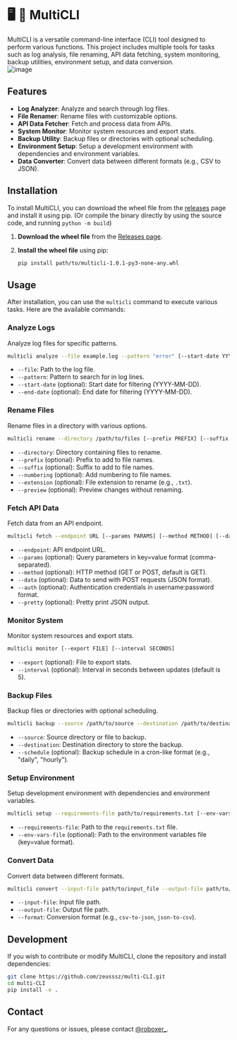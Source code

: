 # 🖥 📁 MultiCLI

MultiCLI is a versatile command-line interface (CLI) tool designed to perform various functions. This project includes multiple tools for tasks such as log analysis, file renaming, API data fetching, system monitoring, backup utilities, environment setup, and data conversion.
<br>
![image](https://github.com/user-attachments/assets/7187bd7e-5c22-404e-b737-5f62214325f8)


## Features

- **Log Analyzer**: Analyze and search through log files.
- **File Renamer**: Rename files with customizable options.
- **API Data Fetcher**: Fetch and process data from APIs.
- **System Monitor**: Monitor system resources and export stats.
- **Backup Utility**: Backup files or directories with optional scheduling.
- **Environment Setup**: Setup a development environment with dependencies and environment variables.
- **Data Converter**: Convert data between different formats (e.g., CSV to JSON).

## Installation

To install MultiCLI, you can download the wheel file from the [releases](https://github.com/zeusssz/multi-CLI/releases) page and install it using pip.
(Or compile the binary directly by using the source code, and running `python -m build`)

1. **Download the wheel file** from the [Releases page](https://github.com/zeusssz/multi-CLI/releases/latest/download/multicli-1.0-py3-none-any.whl).

2. **Install the wheel file** using pip:

   ```bash
   pip install path/to/multicli-1.0.1-py3-none-any.whl
   ```

## Usage

After installation, you can use the `multicli` command to execute various tasks. Here are the available commands:

### Analyze Logs

Analyze log files for specific patterns.

```bash
multicli analyze --file example.log --pattern "error" [--start-date YYYY-MM-DD] [--end-date YYYY-MM-DD]
```

- `--file`: Path to the log file.
- `--pattern`: Pattern to search for in log lines.
- `--start-date` (optional): Start date for filtering (YYYY-MM-DD).
- `--end-date` (optional): End date for filtering (YYYY-MM-DD).

### Rename Files

Rename files in a directory with various options.

```bash
multicli rename --directory /path/to/files [--prefix PREFIX] [--suffix SUFFIX] [--numbering] [--extension EXT] [--preview]
```

- `--directory`: Directory containing files to rename.
- `--prefix` (optional): Prefix to add to file names.
- `--suffix` (optional): Suffix to add to file names.
- `--numbering` (optional): Add numbering to file names.
- `--extension` (optional): File extension to rename (e.g., `.txt`).
- `--preview` (optional): Preview changes without renaming.

### Fetch API Data

Fetch data from an API endpoint.

```bash
multicli fetch --endpoint URL [--params PARAMS] [--method METHOD] [--data DATA] [--auth AUTH] [--pretty]
```

- `--endpoint`: API endpoint URL.
- `--params` (optional): Query parameters in key=value format (comma-separated).
- `--method` (optional): HTTP method (GET or POST, default is GET).
- `--data` (optional): Data to send with POST requests (JSON format).
- `--auth` (optional): Authentication credentials in username:password format.
- `--pretty` (optional): Pretty print JSON output.

### Monitor System

Monitor system resources and export stats.

```bash
multicli monitor [--export FILE] [--interval SECONDS]
```

- `--export` (optional): File to export stats.
- `--interval` (optional): Interval in seconds between updates (default is 5).

### Backup Files

Backup files or directories with optional scheduling.

```bash
multicli backup --source /path/to/source --destination /path/to/destination [--schedule SCHEDULE]
```

- `--source`: Source directory or file to backup.
- `--destination`: Destination directory to store the backup.
- `--schedule` (optional): Backup schedule in a cron-like format (e.g., "daily", "hourly").

### Setup Environment

Setup development environment with dependencies and environment variables.

```bash
multicli setup --requirements-file path/to/requirements.txt [--env-vars-file path/to/env_vars_file]
```

- `--requirements-file`: Path to the `requirements.txt` file.
- `--env-vars-file` (optional): Path to the environment variables file (key=value format).

### Convert Data

Convert data between different formats.

```bash
multicli convert --input-file path/to/input_file --output-file path/to/output_file --format FORMAT
```

- `--input-file`: Input file path.
- `--output-file`: Output file path.
- `--format`: Conversion format (e.g., `csv-to-json`, `json-to-csv`).

## Development

If you wish to contribute or modify MultiCLI, clone the repository and install dependencies:

```bash
git clone https://github.com/zeusssz/multi-CLI.git
cd multi-CLI
pip install -e .
```

## Contact

For any questions or issues, please contact [@roboxer_](https://discord.com/users/roboxer_).

